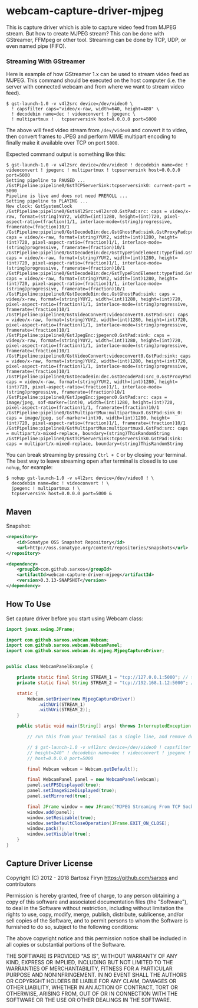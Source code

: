 # webcam-capture-driver-mjpeg

This is capture driver which is able to capture video feed from MJPEG stream. But how to create MJPEG stream? This can be done with GStreamer, FFMpeg or other tool. Streaming can be done by TCP, UDP, or even named pipe (FIFO).

### Streaming With GStreamer

Here is example of how GStreamer 1.x can be used to stream video feed as MJPEG. This command should
be executed on the host computer (i.e. the server with connected webcam and from where we want
to stream video feed).

```plain
$ gst-launch-1.0 -v v4l2src device=/dev/video0 \
  ! capsfilter caps="video/x-raw, width=640, height=480" \
  ! decodebin name=dec ! videoconvert ! jpegenc \
  ! multipartmux !   tcpserversink host=0.0.0.0 port=5000
``` 

The above will feed video stream from `/dev/video0` and convert it to video, then convert
frames to JPEG and perform MIME multipart encoding to finally make it available
over TCP on port `5000`.

Expected command output is something like this:

```plain
$ gst-launch-1.0 -v v4l2src device=/dev/video0 ! decodebin name=dec ! videoconvert ! jpegenc ! multipartmux ! tcpserversink host=0.0.0.0 port=5000
Setting pipeline to PAUSED ...
/GstPipeline:pipeline0/GstTCPServerSink:tcpserversink0: current-port = 5000
Pipeline is live and does not need PREROLL ...
Setting pipeline to PLAYING ...
New clock: GstSystemClock
/GstPipeline:pipeline0/GstV4l2Src:v4l2src0.GstPad:src: caps = video/x-raw, format=(string)YUY2, width=(int)1280, height=(int)720, pixel-aspect-ratio=(fraction)1/1, interlace-mode=(string)progressive, framerate=(fraction)10/1
/GstPipeline:pipeline0/GstDecodeBin:dec.GstGhostPad:sink.GstProxyPad:proxypad0: caps = video/x-raw, format=(string)YUY2, width=(int)1280, height=(int)720, pixel-aspect-ratio=(fraction)1/1, interlace-mode=(string)progressive, framerate=(fraction)10/1
/GstPipeline:pipeline0/GstDecodeBin:dec/GstTypeFindElement:typefind.GstPad:src: caps = video/x-raw, format=(string)YUY2, width=(int)1280, height=(int)720, pixel-aspect-ratio=(fraction)1/1, interlace-mode=(string)progressive, framerate=(fraction)10/1
/GstPipeline:pipeline0/GstDecodeBin:dec/GstTypeFindElement:typefind.GstPad:sink: caps = video/x-raw, format=(string)YUY2, width=(int)1280, height=(int)720, pixel-aspect-ratio=(fraction)1/1, interlace-mode=(string)progressive, framerate=(fraction)10/1
/GstPipeline:pipeline0/GstDecodeBin:dec.GstGhostPad:sink: caps = video/x-raw, format=(string)YUY2, width=(int)1280, height=(int)720, pixel-aspect-ratio=(fraction)1/1, interlace-mode=(string)progressive, framerate=(fraction)10/1
/GstPipeline:pipeline0/GstVideoConvert:videoconvert0.GstPad:src: caps = video/x-raw, format=(string)YUY2, width=(int)1280, height=(int)720, pixel-aspect-ratio=(fraction)1/1, interlace-mode=(string)progressive, framerate=(fraction)10/1
/GstPipeline:pipeline0/GstJpegEnc:jpegenc0.GstPad:sink: caps = video/x-raw, format=(string)YUY2, width=(int)1280, height=(int)720, pixel-aspect-ratio=(fraction)1/1, interlace-mode=(string)progressive, framerate=(fraction)10/1
/GstPipeline:pipeline0/GstVideoConvert:videoconvert0.GstPad:sink: caps = video/x-raw, format=(string)YUY2, width=(int)1280, height=(int)720, pixel-aspect-ratio=(fraction)1/1, interlace-mode=(string)progressive, framerate=(fraction)10/1
/GstPipeline:pipeline0/GstDecodeBin:dec.GstDecodePad:src_0.GstProxyPad:proxypad1: caps = video/x-raw, format=(string)YUY2, width=(int)1280, height=(int)720, pixel-aspect-ratio=(fraction)1/1, interlace-mode=(string)progressive, framerate=(fraction)10/1
/GstPipeline:pipeline0/GstJpegEnc:jpegenc0.GstPad:src: caps = image/jpeg, sof-marker=(int)0, width=(int)1280, height=(int)720, pixel-aspect-ratio=(fraction)1/1, framerate=(fraction)10/1
/GstPipeline:pipeline0/GstMultipartMux:multipartmux0.GstPad:sink_0: caps = image/jpeg, sof-marker=(int)0, width=(int)1280, height=(int)720, pixel-aspect-ratio=(fraction)1/1, framerate=(fraction)10/1
/GstPipeline:pipeline0/GstMultipartMux:multipartmux0.GstPad:src: caps = multipart/x-mixed-replace, boundary=(string)ThisRandomString
/GstPipeline:pipeline0/GstTCPServerSink:tcpserversink0.GstPad:sink: caps = multipart/x-mixed-replace, boundary=(string)ThisRandomString
```

You can break streaming by pressing `Ctrl + C` or by closing your terminal. The best way to leave streaming open after terminal is closed is to use `nohup`, for example:

```plain
$ nohup gst-launch-1.0 -v v4l2src device=/dev/video0 ! \
  decodebin name=dec ! videoconvert ! \
  jpegenc ! multipartmux ! \
  tcpserversink host=0.0.0.0 port=5000 &
``` 

## Maven

<!--
Stable:

```xml
<dependency>
	<groupId>com.github.sarxos</groupId>
	<artifactId>webcam-capture-driver-mjpeg</artifactId>
	<version>0.3.12</version>
</dependency>
```
-->

Snapshot:

```xml
<repository>
    <id>Sonatype OSS Snapshot Repository</id>
    <url>http://oss.sonatype.org/content/repositories/snapshots</url>
</repository>
```
```xml
<dependency>
    <groupId>com.github.sarxos</groupId>
    <artifactId>webcam-capture-driver-mjpeg</artifactId>
    <version>0.3.13-SNAPSHOT</version>
</dependency>
```

## How To Use

Set capture driver before you start using Webcam class:

```java
import javax.swing.JFrame;

import com.github.sarxos.webcam.Webcam;
import com.github.sarxos.webcam.WebcamPanel;
import com.github.sarxos.webcam.ds.mjpeg.MjpegCaptureDriver;


public class WebcamPanelExample {

	private static final String STREAM_1 = "tcp://127.0.0.1:5000"; // this is your local host
	private static final String STREAM_2 = "tcp://192.168.1.12:5000"; // this is some remote host

	static {
		Webcam.setDriver(new MjpegCaptureDriver()
			.withUri(STREAM_1)
			.withUri(STREAM_2));
	}

	public static void main(String[] args) throws InterruptedException {

		// run this from your terminal (as a single line, and remove dollar sign):

		// $ gst-launch-1.0 -v v4l2src device=/dev/video0 ! capsfilter caps="video/x-raw, width=320,
		// height=240" ! decodebin name=dec ! videoconvert ! jpegenc ! multipartmux ! tcpserversink
		// host=0.0.0.0 port=5000

		final Webcam webcam = Webcam.getDefault();

		final WebcamPanel panel = new WebcamPanel(webcam);
		panel.setFPSDisplayed(true);
		panel.setImageSizeDisplayed(true);
		panel.setMirrored(true);

		final JFrame window = new JFrame("MJPEG Streaming From TCP Socket");
		window.add(panel);
		window.setResizable(true);
		window.setDefaultCloseOperation(JFrame.EXIT_ON_CLOSE);
		window.pack();
		window.setVisible(true);
	}
}
```

## Capture Driver License

Copyright (C) 2012 - 2018 Bartosz Firyn <https://github.com/sarxos> and contributors

Permission is hereby granted, free of charge, to any person obtaining a copy of this software and associated documentation files (the "Software"), to deal in the Software without restriction, including without limitation the rights to use, copy, modify, merge, publish, distribute, sublicense, and/or sell copies of the Software, and to permit persons to whom the Software is furnished to do so, subject to the following conditions:

The above copyright notice and this permission notice shall be included in all copies or substantial portions of the Software.

THE SOFTWARE IS PROVIDED "AS IS", WITHOUT WARRANTY OF ANY KIND, EXPRESS OR IMPLIED, INCLUDING BUT NOT LIMITED TO THE WARRANTIES OF MERCHANTABILITY, FITNESS FOR A PARTICULAR PURPOSE AND NONINFRINGEMENT. IN NO EVENT SHALL THE AUTHORS OR COPYRIGHT HOLDERS BE LIABLE FOR ANY CLAIM, DAMAGES OR OTHER LIABILITY, WHETHER IN AN ACTION OF CONTRACT, TORT OR OTHERWISE, ARISING FROM, OUT OF OR IN CONNECTION WITH THE SOFTWARE OR THE USE OR OTHER DEALINGS IN THE SOFTWARE.

